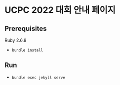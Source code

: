 # UCPC 2022 대회 안내 페이지

## Prerequisites

Ruby 2.6.8

- `bundle install`

## Run

- `bundle exec jekyll serve`